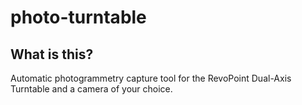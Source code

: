 # photo-turntable

## What is this?
Automatic photogrammetry capture tool for the RevoPoint Dual-Axis Turntable and a camera of your choice.
